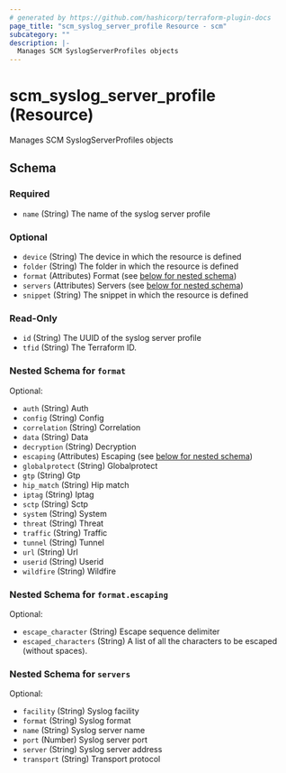 ```yaml
---
# generated by https://github.com/hashicorp/terraform-plugin-docs
page_title: "scm_syslog_server_profile Resource - scm"
subcategory: ""
description: |-
  Manages SCM SyslogServerProfiles objects
---
```


# scm_syslog_server_profile (Resource)

Manages SCM SyslogServerProfiles objects



<!-- schema generated by tfplugindocs -->
## Schema

### Required

- `name` (String) The name of the syslog server profile

### Optional

- `device` (String) The device in which the resource is defined
- `folder` (String) The folder in which the resource is defined
- `format` (Attributes) Format (see [below for nested schema](#nestedatt--format))
- `servers` (Attributes) Servers (see [below for nested schema](#nestedatt--servers))
- `snippet` (String) The snippet in which the resource is defined

### Read-Only

- `id` (String) The UUID of the syslog server profile
- `tfid` (String) The Terraform ID.

<a id="nestedatt--format"></a>
### Nested Schema for `format`

Optional:

- `auth` (String) Auth
- `config` (String) Config
- `correlation` (String) Correlation
- `data` (String) Data
- `decryption` (String) Decryption
- `escaping` (Attributes) Escaping (see [below for nested schema](#nestedatt--format--escaping))
- `globalprotect` (String) Globalprotect
- `gtp` (String) Gtp
- `hip_match` (String) Hip match
- `iptag` (String) Iptag
- `sctp` (String) Sctp
- `system` (String) System
- `threat` (String) Threat
- `traffic` (String) Traffic
- `tunnel` (String) Tunnel
- `url` (String) Url
- `userid` (String) Userid
- `wildfire` (String) Wildfire

<a id="nestedatt--format--escaping"></a>
### Nested Schema for `format.escaping`

Optional:

- `escape_character` (String) Escape sequence delimiter
- `escaped_characters` (String) A list of all the characters to be escaped (without spaces).



<a id="nestedatt--servers"></a>
### Nested Schema for `servers`

Optional:

- `facility` (String) Syslog facility
- `format` (String) Syslog format
- `name` (String) Syslog server name
- `port` (Number) Syslog server port
- `server` (String) Syslog server address
- `transport` (String) Transport protocol
